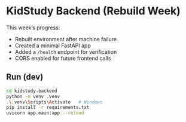 # KidStudy Backend (Rebuild Week)

This week’s progress:
- Rebuilt environment after machine failure
- Created a minimal FastAPI app
- Added a `/health` endpoint for verification
- CORS enabled for future frontend calls

## Run (dev)
```bash
cd kidstudy-backend
python -m venv .venv
.\.venv\Scripts\Activate   # Windows
pip install -r requirements.txt
uvicorn app.main:app --reload
